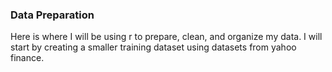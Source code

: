 ### Data Preparation
Here is where I will be using r to prepare, clean, and organize my data. I will start by creating a smaller training dataset using datasets from yahoo finance.